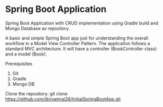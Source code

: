 # Spring Boot Application
Spring Boot Application with CRUD implementation using Gradle build and Mongo Database as repository.

A basic and simple Spring Boot app just for understanding the overall workflow in a Model View Controller Pattern. The application follows a standard MVC architecture. It will have a controller (BookController class) and a model (Book).

Prerequisites
1) Git
2) Gradle
3) Mongo DB

Clone the repository:
git clone https://github.com/divyamrai28/InitialSpringBootApp.git
